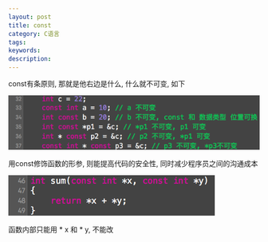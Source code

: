 ```yaml
---
layout: post
title: const
category: C语言
tags:
keywords:
description:
---
```



const有条原则, 那就是他右边是什么, 什么就不可变, 如下

![image](/assets/uploads/1463556023425626.png)

用const修饰函数的形参, 则能提高代码的安全性, 同时减少程序员之间的沟通成本

![image](/assets/uploads/1463556035290714.png)

函数内部只能用 * x 和 * y, 不能改
